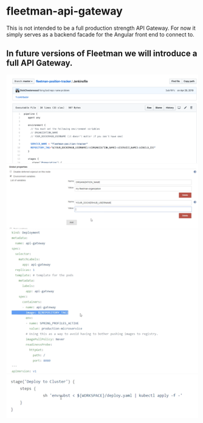 # fleetman-api-gateway

This is not intended to be a full production strength API Gateway. For now it simply serves as a backend facade for the Angular front end to connect to.

In future versions of Fleetman we will introduce a full API Gateway.
---
![](set-name-1.png)
![](set-name-2.png)
![](imagePullPolicy-tag-1.png)
![](imagePullPolicy-nerver.png)
